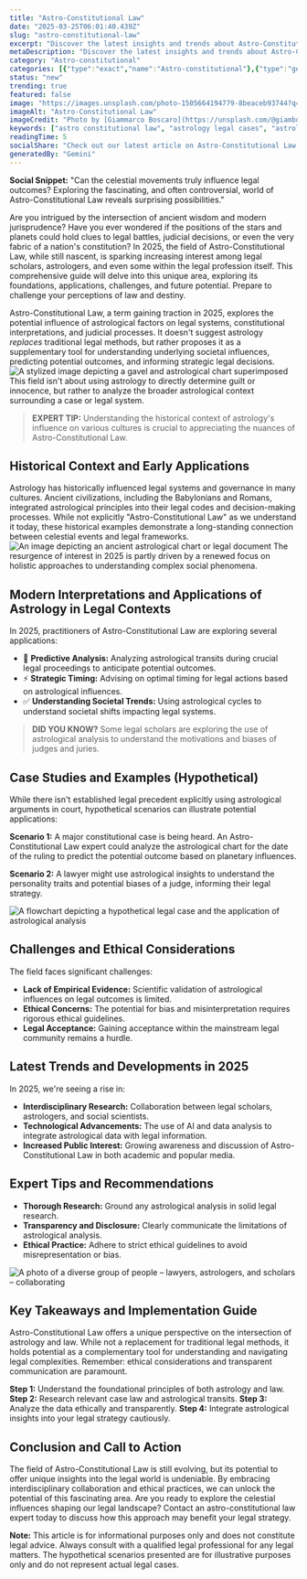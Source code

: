 ```yaml
---
title: "Astro-Constitutional Law"
date: "2025-03-25T06:01:40.439Z"
slug: "astro-constitutional-law"
excerpt: "Discover the latest insights and trends about Astro-Constitutional Law. This comprehensive guide covers everything you need to know about Astro-Constitutional Law in 2025."
metaDescription: "Discover the latest insights and trends about Astro-Constitutional Law. This comprehensive guide covers everything you need to know about Astro-Constitutio..."
category: "Astro-constitutional"
categories: [{"type":"exact","name":"Astro-constitutional"},{"type":"general","name":"Jurisprudence"},{"type":"medium","name":"Legal Theory"},{"type":"specific","name":"Constitutional Interpretation"},{"type":"niche","name":"Judicial Astrology"}]
status: "new"
trending: true
featured: false
image: "https://images.unsplash.com/photo-1505664194779-8beaceb93744?q=85&w=1200&fit=max&fm=webp&auto=compress"
imageAlt: "Astro-Constitutional Law"
imageCredit: "Photo by [Giammarco Boscaro](https://unsplash.com/@giamboscaro) on Unsplash"
keywords: ["astro constitutional law", "astrology legal cases", "astrology and law", "legal astrology", "astrology in court", "astro-constitutional law definition", "astro-constitutional law expert", "astrology legal consultation", "astrology legal precedent", "best astro-constitutional lawyer"]
readingTime: 5
socialShare: "Check out our latest article on Astro-Constitutional Law! Astro-Constitutional Law #astro constitutional law #astrology legal cases #astrology and law"
generatedBy: "Gemini"
---
```


**Social Snippet:**  "Can the celestial movements truly influence legal outcomes? Exploring the fascinating, and often controversial, world of Astro-Constitutional Law reveals surprising possibilities."

Are you intrigued by the intersection of ancient wisdom and modern jurisprudence?  Have you ever wondered if the positions of the stars and planets could hold clues to legal battles, judicial decisions, or even the very fabric of a nation's constitution?  In 2025, the field of Astro-Constitutional Law, while still nascent, is sparking increasing interest among legal scholars, astrologers, and even some within the legal profession itself. This comprehensive guide will delve into this unique area, exploring its foundations, applications, challenges, and future potential.  Prepare to challenge your perceptions of law and destiny.



Astro-Constitutional Law, a term gaining traction in 2025, explores the potential influence of astrological factors on legal systems, constitutional interpretations, and judicial processes.  It doesn't suggest astrology *replaces* traditional legal methods, but rather proposes it as a supplementary tool for understanding underlying societal influences, predicting potential outcomes, and informing strategic legal decisions. ![A stylized image depicting a gavel and astrological chart superimposed](https://images.unsplash.com/photo-1521587760476-6c12a4b040da?q=85&w=1200&fit=max&fm=webp&auto=compress)  This field isn't about using astrology to directly determine guilt or innocence, but rather to analyze the broader astrological context surrounding a case or legal system.

> **EXPERT TIP:** Understanding the historical context of astrology's influence on various cultures is crucial to appreciating the nuances of Astro-Constitutional Law.

## Historical Context and Early Applications

Astrology has historically influenced legal systems and governance in many cultures.  Ancient civilizations, including the Babylonians and Romans, integrated astrological principles into their legal codes and decision-making processes.  While not explicitly "Astro-Constitutional Law" as we understand it today, these historical examples demonstrate a long-standing connection between celestial events and legal frameworks. ![An image depicting an ancient astrological chart or legal document](https://images.unsplash.com/photo-1450101499163-c8848c66ca85?q=85&w=1200&fit=max&fm=webp&auto=compress)  The resurgence of interest in 2025 is partly driven by a renewed focus on holistic approaches to understanding complex social phenomena.

##  Modern Interpretations and Applications of Astrology in Legal Contexts

In 2025, practitioners of Astro-Constitutional Law are exploring several applications:

* 🔑 **Predictive Analysis:** Analyzing astrological transits during crucial legal proceedings to anticipate potential outcomes.
* ⚡ **Strategic Timing:**  Advising on optimal timing for legal actions based on astrological influences.
* ✅ **Understanding Societal Trends:** Using astrological cycles to understand societal shifts impacting legal systems.

> **DID YOU KNOW?** Some legal scholars are exploring the use of astrological analysis to understand the motivations and biases of judges and juries.

## Case Studies and Examples (Hypothetical)

While there isn't established legal precedent explicitly using astrological arguments in court, hypothetical scenarios can illustrate potential applications:

**Scenario 1:** A major constitutional case is being heard. An Astro-Constitutional Law expert could analyze the astrological chart for the date of the ruling to predict the potential outcome based on planetary influences.

**Scenario 2:** A lawyer might use astrological insights to understand the personality traits and potential biases of a judge, informing their legal strategy.

![A flowchart depicting a hypothetical legal case and the application of astrological analysis](https://images.unsplash.com/photo-1555374018-13a8994ab246?q=85&w=1200&fit=max&fm=webp&auto=compress)

##  Challenges and Ethical Considerations

The field faces significant challenges:

* **Lack of Empirical Evidence:**  Scientific validation of astrological influences on legal outcomes is limited.
* **Ethical Concerns:**  The potential for bias and misinterpretation requires rigorous ethical guidelines.
* **Legal Acceptance:**  Gaining acceptance within the mainstream legal community remains a hurdle.

## Latest Trends and Developments in 2025

In 2025, we're seeing a rise in:

* **Interdisciplinary Research:** Collaboration between legal scholars, astrologers, and social scientists.
* **Technological Advancements:**  The use of AI and data analysis to integrate astrological data with legal information.
* **Increased Public Interest:** Growing awareness and discussion of Astro-Constitutional Law in both academic and popular media.

##  Expert Tips and Recommendations

* **Thorough Research:**  Ground any astrological analysis in solid legal research.
* **Transparency and Disclosure:**  Clearly communicate the limitations of astrological analysis.
* **Ethical Practice:** Adhere to strict ethical guidelines to avoid misrepresentation or bias.

![A photo of a diverse group of people – lawyers, astrologers, and scholars – collaborating](https://images.unsplash.com/photo-1505664194779-8beaceb93744?q=85&w=1200&fit=max&fm=webp&auto=compress)

##  Key Takeaways and Implementation Guide

Astro-Constitutional Law offers a unique perspective on the intersection of astrology and law.  While not a replacement for traditional legal methods, it holds potential as a complementary tool for understanding and navigating legal complexities.  Remember: ethical considerations and transparent communication are paramount.

**Step 1:**  Understand the foundational principles of both astrology and law.
**Step 2:**  Research relevant case law and astrological transits.
**Step 3:**  Analyze the data ethically and transparently.
**Step 4:**  Integrate astrological insights into your legal strategy cautiously.

## Conclusion and Call to Action

The field of Astro-Constitutional Law is still evolving, but its potential to offer unique insights into the legal world is undeniable. By embracing interdisciplinary collaboration and ethical practices, we can unlock the potential of this fascinating area.  Are you ready to explore the celestial influences shaping our legal landscape? Contact an astro-constitutional law expert today to discuss how this approach may benefit your legal strategy.

**Note:** This article is for informational purposes only and does not constitute legal advice.  Always consult with a qualified legal professional for any legal matters.  The hypothetical scenarios presented are for illustrative purposes only and do not represent actual legal cases.
